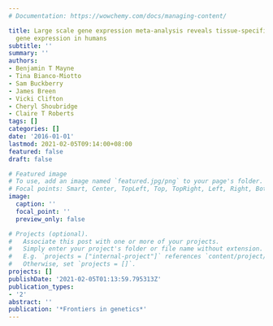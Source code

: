 ```yaml
---
# Documentation: https://wowchemy.com/docs/managing-content/

title: Large scale gene expression meta-analysis reveals tissue-specific, sex-biased
  gene expression in humans
subtitle: ''
summary: ''
authors:
- Benjamin T Mayne
- Tina Bianco-Miotto
- Sam Buckberry
- James Breen
- Vicki Clifton
- Cheryl Shoubridge
- Claire T Roberts
tags: []
categories: []
date: '2016-01-01'
lastmod: 2021-02-05T09:14:00+08:00
featured: false
draft: false

# Featured image
# To use, add an image named `featured.jpg/png` to your page's folder.
# Focal points: Smart, Center, TopLeft, Top, TopRight, Left, Right, BottomLeft, Bottom, BottomRight.
image:
  caption: ''
  focal_point: ''
  preview_only: false

# Projects (optional).
#   Associate this post with one or more of your projects.
#   Simply enter your project's folder or file name without extension.
#   E.g. `projects = ["internal-project"]` references `content/project/deep-learning/index.md`.
#   Otherwise, set `projects = []`.
projects: []
publishDate: '2021-02-05T01:13:59.795313Z'
publication_types:
- '2'
abstract: ''
publication: '*Frontiers in genetics*'
---
```

